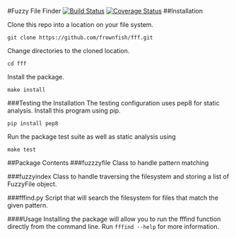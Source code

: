 #Fuzzy File Finder
[![Build Status](https://travis-ci.org/frownfish/fff.png?branch=master)](https://travis-ci.org/frownfish/fff)
[![Coverage Status](https://coveralls.io/repos/frownfish/fff/badge.png?branch=master)](https://coveralls.io/r/frownfish/fff?branch=master)
##Installation

Clone this repo into a location on your file system.

```git clone https://github.com/frownfish/fff.git```

Change directories to the cloned location.

```cd fff```

Install the package.

```make install```

###Testing the Installation
The testing configuration uses pep8 for static analysis. Install this program using pip.

```pip install pep8```

Run the package test suite as well as static analysis using

```make test```


##Package Contents
###fuzzzyfile
Class to handle pattern matching 

###fuzzyindex
Class to handle traversing the filesystem and storing a list of FuzzyFile object.

###fffind.py
Script that will search the filesystem for files that match the given pattern. 

####Usage
Installing the package will allow you to run the fffind function directly from the command line. Run ``` fffind --help ``` for more information.
